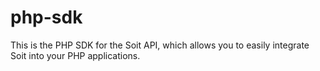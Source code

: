 # php-sdk
This is the PHP SDK for the Soit API, which allows you to easily integrate Soit into your PHP applications.
